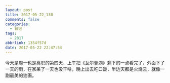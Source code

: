 ```yaml
---
layout: post
title: 2017-05-22_130
comments: false
categories:
  - 日记
tags:
  - 2017
abbrlink: 1354f57d
date: 2017-05-22 22:47:54
---
```


  今天是周一也是离职的第四天，上午把《瓦尔登湖》剩下的一点看完了，外面下了一天的雨，在家呆了一天也没干啥，晚上出去吃口饭，半边天都是火烧云，就像一副最美的油画。
